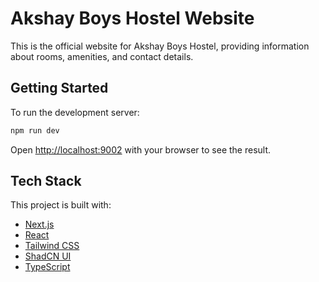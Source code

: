 # Akshay Boys Hostel Website

This is the official website for Akshay Boys Hostel, providing information about rooms, amenities, and contact details.

## Getting Started

To run the development server:

```bash
npm run dev
```

Open [http://localhost:9002](http://localhost:9002) with your browser to see the result.

## Tech Stack

This project is built with:

*   [Next.js](https://nextjs.org/)
*   [React](https://reactjs.org/)
*   [Tailwind CSS](https://tailwindcss.com/)
*   [ShadCN UI](https://ui.shadcn.com/)
*   [TypeScript](https://www.typescriptlang.org/)
